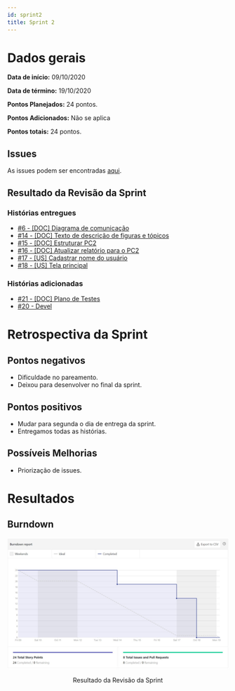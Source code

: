 ```yaml
---
id: sprint2
title: Sprint 2
---
```


# Dados gerais
**Data de início:** 09/10/2020

**Data de término:** 19/10/2020

**Pontos Planejados:** 24 pontos.

**Pontos Adicionados:** Não se aplica

**Pontos totais:** 24 pontos.

## Issues

As issues podem ser encontradas [aqui](https://github.com/track-cooler/app_track_cooler/milestone/3?closed=1).

## Resultado da Revisão da Sprint

### Histórias entregues

* [#6 - [DOC] Diagrama de comunicação](https://github.com/track-cooler/app_track_cooler/issues/6)
* [#14 - [DOC] Texto de descrição de figuras e tópicos](https://github.com/track-cooler/app_track_cooler/issues/14)
* [#15 - [DOC] Estruturar PC2](https://github.com/track-cooler/app_track_cooler/issues/15)
* [#16 - [DOC] Atualizar relatório para o PC2](https://github.com/track-cooler/app_track_cooler/issues/16)
* [#17 - [US] Cadastrar nome do usuário](https://github.com/track-cooler/app_track_cooler/issues/17)
* [#18 - [US] Tela principal](https://github.com/track-cooler/app_track_cooler/issues/18)

### Histórias adicionadas

* [#21 - [DOC] Plano de Testes](https://github.com/track-cooler/app_track_cooler/issues/21)
* [#20 - Devel](https://github.com/track-cooler/app_track_cooler/pull/20)

# Retrospectiva da Sprint
## Pontos negativos
* Dificuldade no pareamento.
* Deixou para desenvolver no final da sprint.

## Pontos positivos
* Mudar para segunda o dia de entrega da sprint.
* Entregamos todas as histórias.

## Possíveis Melhorias
* Priorização de issues.

# Resultados
## Burndown

![Burndown Sprint 2](https://github.com/track-cooler/app_track_cooler/blob/docs/docs/assets/sprint/sprint2.jpeg?raw=true)

<p align="middle">Resultado da Revisão da Sprint</p>
